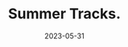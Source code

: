 ---
title: Summer Tracks.
date: 2023-05-31
cover_image: /assets/music/ewpratten/summer-tracks/cover.jpg
links:
  spotify: https://open.spotify.com/album/3bcakhzNwyK40K0TowcT0m
  apple_music: https://music.apple.com/us/album/summer-tracks-single/1644648783
tracks:
  - title: Worn
    artists: [Evan Pratten]
    length: 1:27

  - title: Deserted Streets - Remix
    artists: [Evan Pratten, Warren Pratten]
    length: 2:15
---